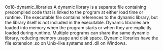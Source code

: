 0x18-dynamic_libraries
A dynamic library is a separate file containing precompiled code that is linked to the program at either load time or runtime.
The executable file contains references to the dynamic library, but the library itself is not included in the executable.
Dynamic libraries are loaded into memory when the program starts or when they are explicitly loaded during runtime.
Multiple programs can share the same dynamic library, reducing memory usage and disk space.
Dynamic libraries have the file extension .so on Unix-like systems and .dll on Windows.
